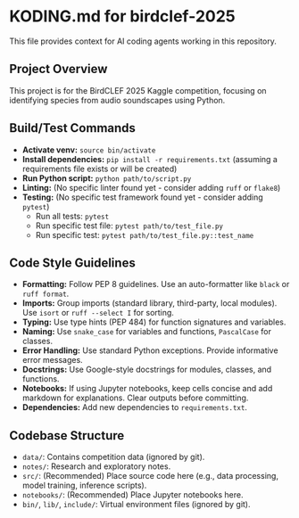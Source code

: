 # KODING.md for birdclef-2025

This file provides context for AI coding agents working in this repository.

## Project Overview

This project is for the BirdCLEF 2025 Kaggle competition, focusing on identifying species from audio soundscapes using Python.

## Build/Test Commands

*   **Activate venv:** `source bin/activate`
*   **Install dependencies:** `pip install -r requirements.txt` (assuming a requirements file exists or will be created)
*   **Run Python script:** `python path/to/script.py`
*   **Linting:** (No specific linter found yet - consider adding `ruff` or `flake8`)
*   **Testing:** (No specific test framework found yet - consider adding `pytest`)
    *   Run all tests: `pytest`
    *   Run specific test file: `pytest path/to/test_file.py`
    *   Run specific test: `pytest path/to/test_file.py::test_name`

## Code Style Guidelines

*   **Formatting:** Follow PEP 8 guidelines. Use an auto-formatter like `black` or `ruff format`.
*   **Imports:** Group imports (standard library, third-party, local modules). Use `isort` or `ruff --select I` for sorting.
*   **Typing:** Use type hints (PEP 484) for function signatures and variables.
*   **Naming:** Use `snake_case` for variables and functions, `PascalCase` for classes.
*   **Error Handling:** Use standard Python exceptions. Provide informative error messages.
*   **Docstrings:** Use Google-style docstrings for modules, classes, and functions.
*   **Notebooks:** If using Jupyter notebooks, keep cells concise and add markdown for explanations. Clear outputs before committing.
*   **Dependencies:** Add new dependencies to `requirements.txt`.

## Codebase Structure

*   `data/`: Contains competition data (ignored by git).
*   `notes/`: Research and exploratory notes.
*   `src/`: (Recommended) Place source code here (e.g., data processing, model training, inference scripts).
*   `notebooks/`: (Recommended) Place Jupyter notebooks here.
*   `bin/`, `lib/`, `include/`: Virtual environment files (ignored by git).

